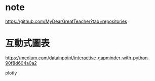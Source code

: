 # note

https://github.com/MyDearGreatTeacher?tab=repositories

# 互動式圖表

https://medium.com/datainpoint/interactive-gapminder-with-python-90f8d604a0a2

plotly
